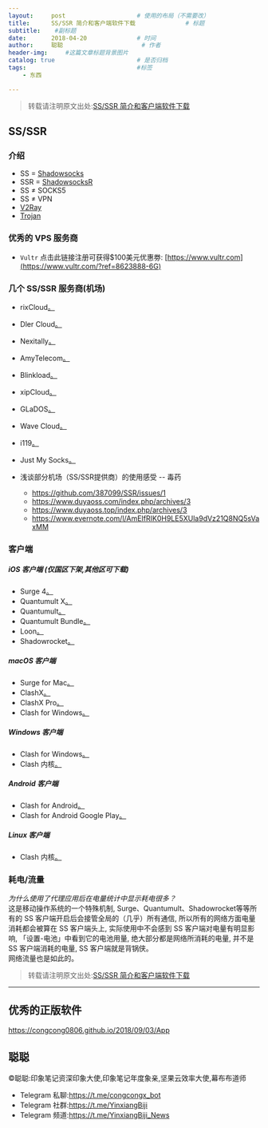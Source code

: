 ```yaml
---
layout:     post                    # 使用的布局（不需要改）
title:      SS/SSR 简介和客户端软件下载              # 标题 
subtitle:    #副标题
date:       2018-04-20              # 时间
author:     聪聪                      # 作者
header-img:     #这篇文章标题背景图片
catalog: true                       # 是否归档
tags:                               #标签
    - 东西

---
```

> 转载请注明原文出处:[SS/SSR 简介和客户端软件下载](https://congcong0806.github.io/2018/04/20/SS)

## SS/SSR

### 介绍
- SS = [Shadowsocks](https://zh.wikipedia.org/wiki/Shadowsocks)
- SSR = [ShadowsocksR](https://zh.wikipedia.org/wiki/ShadowsocksR)
- SS ≠ SOCKS5
- SS ≠ VPN
- [V2Ray](https://www.v2ray.com)
- [Trojan](https://github.com/trojan-gfw/trojan)

### 优秀的 VPS 服务商
* `Vultr` 
点击此链接注册可获得$100美元优惠劵: [https://www.vultr.com](https://www.vultr.com/?ref=8623888-6G)

### 几个 SS/SSR 服务商(机场)
* rixCloud[。](https://rixcloud.com)
* Dler Cloud[。](https://dlercloud.com/auth/register?affid=8079)
* Nexitally[。](https://bit.ly/2mJQpTf)
* AmyTelecom[。](https://www.amysecure.com/aff.php?aff=3)
* Blinkload[。](https://bit.ly/32NHqQ0)
* xipCloud[。](https://xipcloud.com/zh)
* GLaDOS[。](https://glados.work/landing/NXKI7-MX0LD-7BP2F-QUZSA)
* Wave Cloud[。](https://bit.ly/31skHtU)
* i119[。](https://i119.co/auth/register?code=Gxkm)
* Just My Socks[。](https://bit.ly/2mJ1FPC)


* 浅谈部分机场（SS/SSR提供商）的使用感受 -- 毒药
    - <https://github.com/387099/SSR/issues/1>
    - <https://www.duyaoss.com/index.php/archives/3>
    - <https://www.duyaoss.top/index.php/archives/3>
    - <https://www.evernote.com/l/AmEIfRIK0H9LE5XUla9dVz21Q8NQ5sVaxMM>

### 客户端

##### iOS 客户端 (仅国区下架,其他区可下载)
- Surge 4[。](https://apps.apple.com/us/app/id1442620678)
- Quantumult X[。](https://apps.apple.com/us/app/quantumult-x/id1443988620)
- Quantumult[。](https://apps.apple.com/us/app/quantumult/id1252015438)
- Quantumult Bundle[。](https://apps.apple.com/us/app-bundle/quantumult-x-upgrade/id1482985563)
- Loon[。](https://apps.apple.com/us/app/loon/id1373567447)
- Shadowrocket[。](https://apps.apple.com/us/app/shadowrocket/id932747118)

##### macOS 客户端
- Surge for Mac[。](http://nssurge.com)
- ClashX[。](https://github.com/yichengchen/clashX/releases)
- ClashX Pro[。](https://install.appcenter.ms/users/clashx/apps/clashx-pro/distribution_groups/public)
- Clash for Windows[。](https://github.com/Fndroid/clash_for_windows_pkg/releases)

##### Windows 客户端
- Clash for Windows[。](https://github.com/Fndroid/clash_for_windows_pkg/releases)
- Clash 内核[。](https://github.com/Dreamacro/clash/releases)

##### Android 客户端
- Clash for Android[。](https://github.com/Kr328/ClashForAndroid/releases)
- Clash for Android Google Play[。](https://play.google.com/store/apps/details?id=com.github.kr328.clash)

##### Linux 客户端
- Clash 内核[。](https://github.com/Dreamacro/clash/releases)

### 耗电/流量
*为什么使用了代理应用后在电量统计中显示耗电很多？*<br/>
这是移动操作系统的一个特殊机制, Surge、Quantumult、Shadowrocket等等所有的 SS 客户端开启后会接管全局的（几乎）所有通信, 所以所有的网络方面电量消耗都会被算在 SS 客户端头上, 实际使用中不会感到 SS 客户端对电量有明显影响, 「设置-电池」中看到它的电池用量, 绝大部分都是网络所消耗的电量, 并不是 SS 客户端消耗的电量, SS 客户端就是背锅侠。<br>
网络流量也是如此的。


> 转载请注明原文出处:[SS/SSR 简介和客户端软件下载](https://congcong0806.github.io/2018/04/20/SS)

- - - -

## 优秀的正版软件
<https://congcong0806.github.io/2018/09/03/App>

## 聪聪
&copy;聪聪:印象笔记资深印象大使,印象笔记年度象亲,坚果云效率大使,幕布布道师

* Telegram 私聊:<https://t.me/congcongx_bot>
* Telegram 社群:<https://t.me/YinxiangBiji>
* Telegram 频道:<https://t.me/YinxiangBiji_News>
